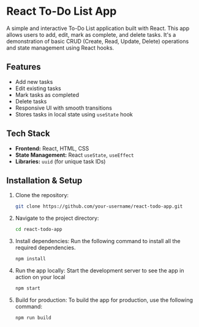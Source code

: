# React To-Do List App

A simple and interactive To-Do List application built with React. This app allows users to add, edit, mark as complete, and delete tasks. It's a demonstration of basic CRUD (Create, Read, Update, Delete) operations and state management using React hooks.

## Features

- Add new tasks
- Edit existing tasks
- Mark tasks as completed
- Delete tasks
- Responsive UI with smooth transitions
- Stores tasks in local state using `useState` hook

## Tech Stack

- **Frontend:** React, HTML, CSS
- **State Management:** React `useState`, `useEffect`
- **Libraries:** `uuid` (for unique task IDs)

## Installation & Setup

1. Clone the repository:
   ```bash
   git clone https://github.com/your-username/react-todo-app.git
   
2. Navigate to the project directory:
   ```bash
   cd react-todo-app
   
3. Install dependencies: Run the following command to install all the required dependencies.
   ```bash
   npm install
   
5. Run the app locally: Start the development server to see the app in action on your local
   ```bash
   npm start

7. Build for production: To build the app for production, use the following command:
   ```bash
   npm run build

   
   

